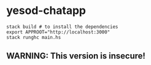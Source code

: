 # yesod-chatapp
```
stack build # to install the dependencies
export APPROOT="http://localhost:3000"
stack runghc main.hs
```
## WARNING: This version is insecure!

